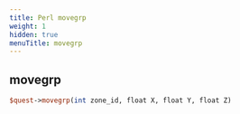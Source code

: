 ```yaml
---
title: Perl movegrp
weight: 1
hidden: true
menuTitle: movegrp
---
```

## movegrp
```perl
$quest->movegrp(int zone_id, float X, float Y, float Z)
```